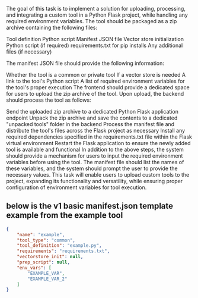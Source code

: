
The goal of this task is to implement a solution for uploading, processing, and integrating a custom tool in a Python Flask project, while handling any required environment variables. The tool should be packaged as a zip archive containing the following files:

Tool definition Python script
Manifest JSON file
Vector store initialization Python script (if required)
requirements.txt for pip installs
Any additional files (if necessary)

The manifest JSON file should provide the following information:

Whether the tool is a common or private tool
If a vector store is needed
A link to the tool's Python script
A list of required environment variables for the tool's proper execution
The frontend should provide a dedicated space for users to upload the zip archive of the tool. Upon upload, the backend should process the tool as follows:

Send the uploaded zip archive to a dedicated Python Flask application endpoint
Unpack the zip archive and save the contents to a dedicated "unpacked tools" folder in the backend
Process the manifest file and distribute the tool's files across the Flask project as necessary
Install any required dependencies specified in the requirements.txt file within the Flask virtual environment
Restart the Flask application to ensure the newly added tool is available and functional
In addition to the above steps, the system should provide a mechanism for users to input the required environment variables before using the tool. The manifest file should list the names of these variables, and the system should prompt the user to provide the necessary values.
This task will enable users to upload custom tools to the project, expanding its functionality and versatility, while ensuring proper configuration of environment variables for tool execution.


## below is the v1 basic manifest.json template example from the example tool

```json
{
    "name": "example",
    "tool_type": "common",
    "tool_definition": "example.py",
    "requirements": "requirements.txt",
    "vectorstore_init": null,
    "prep_script": null,
    "env_vars": [
        "EXAMPLE_VAR",
        "EXAMPLE_VAR_2"
    ]
}
```
